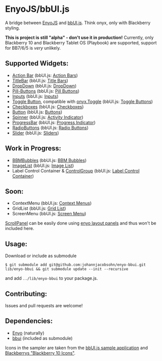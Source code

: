 EnyoJS/bbUI.js
==============

A bridge between [EnyoJS](http://enyojs.com) and
[bbUI.js](https://github.com/blackberry/bbUI.js/). Think onyx, only with
Blackberry styling.

**This is project is still "alpha" - don't use it in production!** Currently,
only Blackberry 10 and Blackberry Tablet OS (Playbook) are supported,
support for BB7/6/5 is _very_ unlikely.

Supported Widgets:
------------------

- [Action Bar](http://johannjacobsohn.github.io/enyo-bbui/api/#bbUI.ActionBar) (bbUI.js: [Action Bars](https://github.com/blackberry/bbUI.js/wiki/Action-Bar))
- [TitleBar](http://johannjacobsohn.github.io/enyo-bbui/api/#bbUI.ActionBar) (bbUI.js: [Title Bars](https://github.com/blackberry/bbUI.js/wiki/Title-Bars))
- [DropDown](http://johannjacobsohn.github.io/enyo-bbui/api/#bbUI.Select) (bbUI.js: [DropDown](https://github.com/blackberry/bbUI.js/wiki/DropDowns))
- [Pill-Buttons](http://johannjacobsohn.github.io/enyo-bbui/api/#bbUI.PillButtons) (bbUI.js: [Pill Buttons](https://github.com/blackberry/bbUI.js/wiki/Pill-Buttons))
- [Inputs](http://johannjacobsohn.github.io/enyo-bbui/api/#bbUI.Input) (bbUI.js: [Inputs](https://github.com/blackberry/bbUI.js/wiki/Inputs))
- [Toggle Button](http://johannjacobsohn.github.io/enyo-bbui/api/#bbUI.Toggle), compatible with [onyx.Toggle](http://enyojs.com/api/#onyx.ToggleButton) (bbUI.js: [Toggle Buttons](https://github.com/blackberry/bbUI.js/wiki/Toggle-Buttons))
- [Checkboxes](http://johannjacobsohn.github.io/enyo-bbui/api/#bbUI.Checkbox) (bbUI.js: [Checkboxes](https://github.com/blackberry/bbUI.js/wiki/Checkboxes))
- [Button](http://johannjacobsohn.github.io/enyo-bbui/api/#bbUI.Button) (bbUI.js: [Buttons](https://github.com/blackberry/bbUI.js/wiki/Buttons))
- [Spinner](http://johannjacobsohn.github.io/enyo-bbui/api/#bbUI.Spinner) (bbUI.js: [Activity Indicator](https://github.com/blackberry/bbUI.js/wiki/Activity-Indicator))
- [ProgressBar](http://johannjacobsohn.github.io/enyo-bbui/api/#bbUI.ProgressBar) (bbUI.js: [Progress Indicator](https://github.com/blackberry/bbUI.js/wiki/Progress-Indicator))
- [RadioButtons](http://johannjacobsohn.github.io/enyo-bbui/api/#bbUI.RadioButton) (bbUI.js: [Radio Buttons](https://github.com/blackberry/bbUI.js/wiki/Radio-Buttons))
- [Slider](http://johannjacobsohn.github.io/enyo-bbui/api/#bbUI.Slider) (bbUI.js: [Sliders](https://github.com/blackberry/bbUI.js/wiki/Sliders))

Work in Progress:
-----------------

- [BBMBubbles](http://johannjacobsohn.github.io/enyo-bbui/api/#bbUI.BBMbubbles) (bbUI.js: [BBM Bubbles](https://github.com/blackberry/bbUI.js/wiki/BBM-Bubbles))
- [ImageList](http://johannjacobsohn.github.io/enyo-bbui/api/#bbUI.imageList) (bbUI.js: [Image List](https://github.com/blackberry/bbUI.js/wiki/Image-List))
- Label Control Container & [ControlGroup](http://johannjacobsohn.github.io/enyo-bbui/api/#bbUI.ControlGroup)  (bbUI.js: [Label Control Container](https://github.com/blackberry/bbUI.js/wiki/Label-Control-Container))

Soon:
-----

- ContextMenu (bbUI.js: [Context Menus](https://github.com/blackberry/bbUI.js/wiki/Context-Menus))
- GridList (bbUI.js: [Grid List](https://github.com/blackberry/bbUI.js/wiki/Grid-List))
- ScreenMenu (bbUI.js: [Screen Menu](https://github.com/blackberry/bbUI.js/wiki/Screen-Menus))

[ScrollPanel](https://github.com/blackberry/bbUI.js/wiki/Scroll-Panel) can
be easily done using [enyo layout panels](https://github.com/enyojs/enyo/wiki/Panels)
and thus won't be included here.

Usage:
------

Download or include as submodule

    $ git submodule add git@github.com:johannjacobsohn/enyo-bbui.git lib/enyo-bbui && git submodule update --init --recursive

and add ``../lib/enyo-bbui`` to your package.js.

Contributing:
-------------

Issues and pull requests are welcome!

Dependencies: 
-------------

- [Enyo](https://github.com/enyojs/enyo) (naturally)
- [bbui](https://github.com/blackberry/bbUI.js.git) (included as submodule)


Icons in the sampler are taken from the [bbUI.js sample
application](https://github.com/blackberry/bbUI.js/tree/master/samples) and
[Blackberrys "Blackberry 10
Icons"](https://developer.blackberry.com/design/bb10/).

